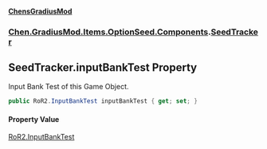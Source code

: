 
#### [ChensGradiusMod](index 'index')

### [Chen.GradiusMod.Items.OptionSeed.Components](DLK6_XagJC8yDTIwBWv4gg 'Chen.GradiusMod.Items.OptionSeed.Components').[SeedTracker](MLJxQ_Rdea9IQ2pGcFrbCQ 'Chen.GradiusMod.Items.OptionSeed.Components.SeedTracker')

## SeedTracker.inputBankTest Property
Input Bank Test of this Game Object.  
```csharp
public RoR2.InputBankTest inputBankTest { get; set; }
```

#### Property Value
[RoR2.InputBankTest](https://docs.microsoft.com/en-us/dotnet/api/RoR2.InputBankTest 'RoR2.InputBankTest')

